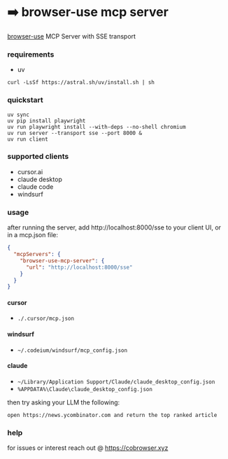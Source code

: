 # ➡️ browser-use mcp server 

[browser-use](https://github.com/browser-use/browser-use) MCP Server with SSE transport

### requirements

- uv

```
curl -LsSf https://astral.sh/uv/install.sh | sh
```

### quickstart

```
uv sync
uv pip install playwright
uv run playwright install --with-deps --no-shell chromium
uv run server --transport sse --port 8000 &
uv run client
```

### supported clients

- cursor.ai
- claude desktop
- claude code
- windsurf

### usage

after running the server, add http://localhost:8000/sse to your client UI, or in a mcp.json file:

```json
{
  "mcpServers": {
    "browser-use-mcp-server": {
      "url": "http://localhost:8000/sse"
    }
  }
}
```
#### cursor
- ```./.cursor/mcp.json```
#### windsurf
- ```~/.codeium/windsurf/mcp_config.json```
#### claude
- ```~/Library/Application Support/Claude/claude_desktop_config.json```
- ```%APPDATA%\Claude\claude_desktop_config.json```


then try asking your LLM the following:

```open https://news.ycombinator.com and return the top ranked article```

### help

for issues or interest reach out @ https://cobrowser.xyz

